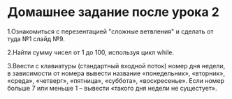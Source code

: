 # Домашнее задание после урока 2

1.Ознакомиться с перезентацией "сложные ветвления" и сделать от туда №1 слайд №9.

2.Найти сумму чисел от 1 до 100, используя цикл while.

3.Ввести с клавиатуры (стандартный входной поток) номер дня недели, в зависимости от номера вывести название «понедельник», «вторник», «среда», «четверг», «пятница», «суббота», «воскресенье». Если номер больше 7 или меньше 1 – вывести «такого дня недели не сущестует».